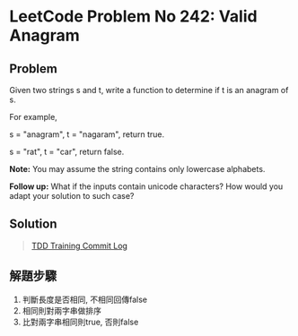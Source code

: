 # LeetCode Problem No 242: Valid Anagram
## Problem
Given two strings s and t, write a function to determine if t is an anagram of s.

For example,

s = "anagram", t = "nagaram", return true.

s = "rat", t = "car", return false.

**Note:**
You may assume the string contains only lowercase alphabets.

**Follow up:**
What if the inputs contain unicode characters? How would you adapt your solution to such case?

## Solution
> [TDD Training Commit Log](https://github.com/peterhpchen/TDDTariningByLeetCode/commits/master/LeetCode.No242.ValidAnagram)

## 解題步驟
1. 判斷長度是否相同, 不相同回傳false
2. 相同則對兩字串做排序
3. 比對兩字串相同則true, 否則false
